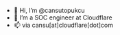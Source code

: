 - 👋 Hi, I’m @cansutopukcu
- 👀 I’m a SOC engineer at Cloudflare
- 📫 via cansu[at]cloudflare[dot]com

<!---
cansutopukcualkan/cansutopukcualkan is a ✨ special ✨ repository because its `README.md` (this file) appears on your GitHub profile.
You can click the Preview link to take a look at your changes.
--->
